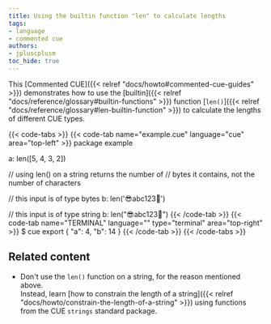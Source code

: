 ```yaml
---
title: Using the builtin function "len" to calculate lengths
tags:
- language
- commented cue
authors:
- jpluscplusm
toc_hide: true
---
```


This [Commented CUE]({{< relref "docs/howto#commented-cue-guides" >}})
demonstrates how to use the
[builtin]({{< relref "docs/reference/glossary#builtin-functions" >}})
function
[`len()`]({{< relref "docs/reference/glossary#len-builtin-function" >}})
to calculate the lengths of different CUE types.

{{< code-tabs >}}
{{< code-tab name="example.cue" language="cue"  area="top-left" >}}
package example

a: len([5, 4, 3, 2])

// using len() on a string returns the number of
// bytes it contains, not the number of characters

// this input is of type bytes
b: len('😎abc123🥶')

// this input is of type string
b: len("😎abc123🥶")
{{< /code-tab >}}
{{< code-tab name="TERMINAL" language="" type="terminal" area="top-right" >}}
$ cue export
{
    "a": 4,
    "b": 14
}
{{< /code-tab >}}
{{< /code-tabs >}}

## Related content

- Don't use the `len()` function on a string, for the reason mentioned above.\
  Instead, learn
  [how to constrain the length of a string]({{< relref "docs/howto/constrain-the-length-of-a-string" >}})
  using functions from the CUE `strings` standard package.
